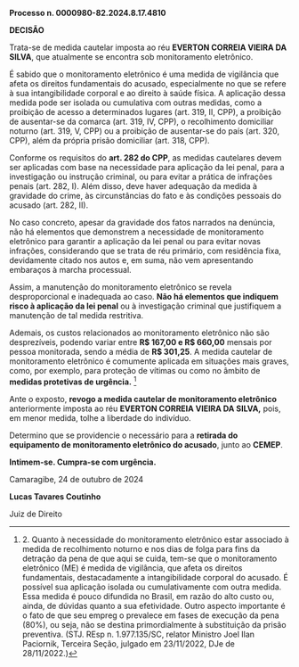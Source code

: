 **Processo n. 0000980-82.2024.8.17.4810**

**DECISÃO**

Trata-se de medida cautelar imposta ao réu **EVERTON CORREIA VIEIRA DA
SILVA**, que atualmente se encontra sob monitoramento eletrônico.

É sabido que o monitoramento eletrônico é uma medida de vigilância que
afeta os direitos fundamentais do acusado, especialmente no que se
refere à sua intangibilidade corporal e ao direito à saúde física. A
aplicação dessa medida pode ser isolada ou cumulativa com outras
medidas, como a proibição de acesso a determinados lugares (art. 319,
II, CPP), a proibição de ausentar-se da comarca (art. 319, IV, CPP), o
recolhimento domiciliar noturno (art. 319, V, CPP) ou a proibição de
ausentar-se do país (art. 320, CPP), além da própria prisão domiciliar
(art. 318, CPP).

Conforme os requisitos do **art. 282 do CPP**, as medidas cautelares
devem ser aplicadas com base na necessidade para aplicação da lei penal,
para a investigação ou instrução criminal, ou para evitar a prática de
infrações penais (art. 282, I). Além disso, deve haver adequação da
medida à gravidade do crime, às circunstâncias do fato e às condições
pessoais do acusado (art. 282, II).

No caso concreto, apesar da gravidade dos fatos narrados na denúncia,
não há elementos que demonstrem a necessidade de monitoramento
eletrônico para garantir a aplicação da lei penal ou para evitar novas
infrações, considerando que se trata de réu primário, com residência
fixa, devidamente citado nos autos e, em suma, não vem apresentando
embaraços à marcha processual.

Assim, a manutenção do monitoramento eletrônico se revela
desproporcional e inadequada ao caso. **Não há elementos que indiquem
risco à aplicação da lei penal** ou à investigação criminal que
justifiquem a manutenção de tal medida restritiva.

Ademais, os custos relacionados ao monitoramento eletrônico não são
desprezíveis, podendo variar entre **R\$ 167,00 e R\$ 660,00** mensais
por pessoa monitorada, sendo a média de **R\$ 301,25**. A medida
cautelar de monitoramento eletrônico é comumente aplicada em situações
mais graves, como, por exemplo, para proteção de vítimas ou como no
âmbito de **medidas protetivas de urgência.** [^1]

Ante o exposto, **revogo a medida cautelar de monitoramento eletrônico**
anteriormente imposta ao réu **EVERTON CORREIA VIEIRA DA SILVA,** pois,
em menor medida, tolhe a liberdade do indivíduo.

Determino que se providencie o necessário para a **retirada do
equipamento de monitoramento eletrônico do acusado**, junto ao
**CEMEP**.

**Intimem-se. Cumpra-se com urgência.**

Camaragibe, 24 de outubro de 2024

**Lucas Tavares Coutinho**

Juiz de Direito

[^1]: 2\. Quanto à necessidade do monitoramento eletrônico estar
    associado à medida de recolhimento noturno e nos dias de folga para
    fins da detração da pena de que aqui se cuida, tem-se que o
    monitoramento eletrônico (ME) é medida de vigilância, que afeta os
    direitos fundamentais, destacadamente a intangibilidade corporal do
    acusado. É possível sua aplicação isolada ou cumulativamente com
    outra medida. Essa medida é pouco difundida no Brasil, em razão do
    alto custo ou, ainda, de dúvidas quanto a sua efetividade. Outro
    aspecto importante é o fato de que seu empreg o prevalece em fases
    de execução da pena (80%), ou seja, não se destina primordialmente à
    substituição da prisão preventiva. (STJ. REsp n. 1.977.135/SC,
    relator Ministro Joel Ilan Paciornik, Terceira Seção, julgado em
    23/11/2022, DJe de 28/11/2022.)
